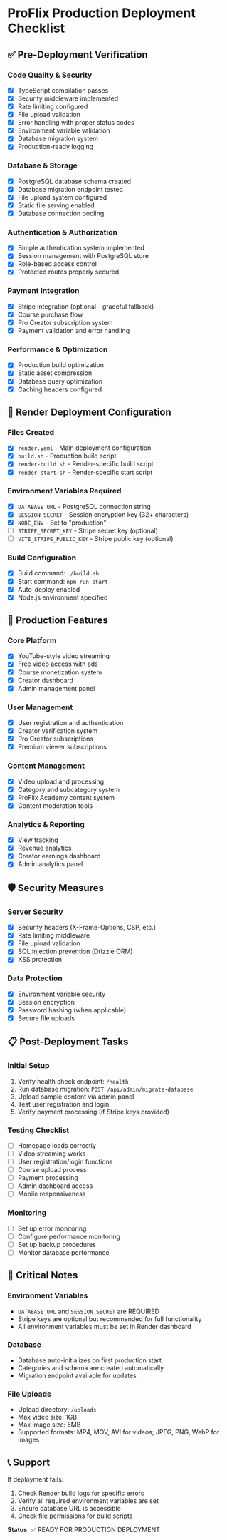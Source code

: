 # ProFlix Production Deployment Checklist

## ✅ Pre-Deployment Verification

### Code Quality & Security
- [x] TypeScript compilation passes
- [x] Security middleware implemented
- [x] Rate limiting configured
- [x] File upload validation
- [x] Error handling with proper status codes
- [x] Environment variable validation
- [x] Database migration system
- [x] Production-ready logging

### Database & Storage
- [x] PostgreSQL database schema created
- [x] Database migration endpoint tested
- [x] File upload system configured
- [x] Static file serving enabled
- [x] Database connection pooling

### Authentication & Authorization
- [x] Simple authentication system implemented
- [x] Session management with PostgreSQL store
- [x] Role-based access control
- [x] Protected routes properly secured

### Payment Integration
- [x] Stripe integration (optional - graceful fallback)
- [x] Course purchase flow
- [x] Pro Creator subscription system
- [x] Payment validation and error handling

### Performance & Optimization
- [x] Production build optimization
- [x] Static asset compression
- [x] Database query optimization
- [x] Caching headers configured

## 🚀 Render Deployment Configuration

### Files Created
- [x] `render.yaml` - Main deployment configuration
- [x] `build.sh` - Production build script
- [x] `render-build.sh` - Render-specific build script
- [x] `render-start.sh` - Render-specific start script

### Environment Variables Required
- [x] `DATABASE_URL` - PostgreSQL connection string
- [x] `SESSION_SECRET` - Session encryption key (32+ characters)
- [x] `NODE_ENV` - Set to "production"
- [ ] `STRIPE_SECRET_KEY` - Stripe secret key (optional)
- [ ] `VITE_STRIPE_PUBLIC_KEY` - Stripe public key (optional)

### Build Configuration
- [x] Build command: `./build.sh`
- [x] Start command: `npm run start`
- [x] Auto-deploy enabled
- [x] Node.js environment specified

## 🔧 Production Features

### Core Platform
- [x] YouTube-style video streaming
- [x] Free video access with ads
- [x] Course monetization system
- [x] Creator dashboard
- [x] Admin management panel

### User Management
- [x] User registration and authentication
- [x] Creator verification system
- [x] Pro Creator subscriptions
- [x] Premium viewer subscriptions

### Content Management
- [x] Video upload and processing
- [x] Category and subcategory system
- [x] ProFlix Academy content system
- [x] Content moderation tools

### Analytics & Reporting
- [x] View tracking
- [x] Revenue analytics
- [x] Creator earnings dashboard
- [x] Admin analytics panel

## 🛡️ Security Measures

### Server Security
- [x] Security headers (X-Frame-Options, CSP, etc.)
- [x] Rate limiting middleware
- [x] File upload validation
- [x] SQL injection prevention (Drizzle ORM)
- [x] XSS protection

### Data Protection
- [x] Environment variable security
- [x] Session encryption
- [x] Password hashing (when applicable)
- [x] Secure file uploads

## 📋 Post-Deployment Tasks

### Initial Setup
1. Verify health check endpoint: `/health`
2. Run database migration: `POST /api/admin/migrate-database`
3. Upload sample content via admin panel
4. Test user registration and login
5. Verify payment processing (if Stripe keys provided)

### Testing Checklist
- [ ] Homepage loads correctly
- [ ] Video streaming works
- [ ] User registration/login functions
- [ ] Course upload process
- [ ] Payment processing
- [ ] Admin dashboard access
- [ ] Mobile responsiveness

### Monitoring
- [ ] Set up error monitoring
- [ ] Configure performance monitoring
- [ ] Set up backup procedures
- [ ] Monitor database performance

## 🚨 Critical Notes

### Environment Variables
- `DATABASE_URL` and `SESSION_SECRET` are REQUIRED
- Stripe keys are optional but recommended for full functionality
- All environment variables must be set in Render dashboard

### Database
- Database auto-initializes on first production start
- Categories and schema are created automatically
- Migration endpoint available for updates

### File Uploads
- Upload directory: `/uploads`
- Max video size: 1GB
- Max image size: 5MB
- Supported formats: MP4, MOV, AVI for videos; JPEG, PNG, WebP for images

## 📞 Support

If deployment fails:
1. Check Render build logs for specific errors
2. Verify all required environment variables are set
3. Ensure database URL is accessible
4. Check file permissions for build scripts

**Status**: ✅ READY FOR PRODUCTION DEPLOYMENT